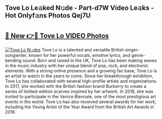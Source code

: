 ## Tove Lo Le𝚊ked N𝚞de - Part-d7W Video Le𝚊ks - Hot Onlyf𝚊ns Photos Qej7U

# <h2><a href="http://ac11216.deff.icu/?id=Tove+Lo">🔗 New 👉🔴 Tove Lo VIDEO Photos</a></h2>

[![Tove Lo N𝚞des](https://i.imgur.com/rIISA9y.gif)](http://ac11216.deff.icu/?id=Tove+Lo)
Tove Lo is a talented and versatile British singer-songwriter, known for her powerful vocals, emotive lyrics, and genre-bending sound. Born and raised in the UK, Tove Lo has been making waves in the music industry with her unique blend of pop, rock, and electronic elements. With a strong online presence and a growing fan base, Tove Lo is an artist to watch in the years to come. Since her breakthrough exhibition, Tove Lo has collaborated with several high-profile artists and organizations. In 2017, she worked with the British fashion brand Burberry to create a series of limited-edition scarves inspired by her artwork. In 2018, she was invited to participate in the Venice Biennale, one of the most prestigious art events in the world. Tove Lo has also received several awards for her work, including the Young Artist of the Year Award from the British Art Awards in 2016.
